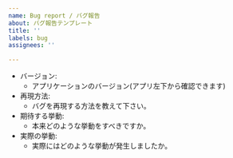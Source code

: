 ```yaml
---
name: Bug report / バグ報告
about: バグ報告テンプレート
title: ''
labels: bug
assignees: ''

---
```


- バージョン: 
  - アプリケーションのバージョン(アプリ左下から確認できます)
- 再現方法: 
  - バグを再現する方法を教えて下さい。
- 期待する挙動:
  - 本来どのような挙動をすべきですか。
- 実際の挙動:
  - 実際にはどのような挙動が発生しましたか。
